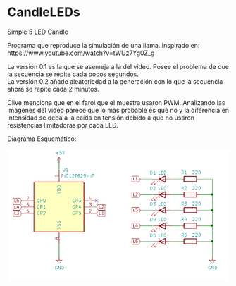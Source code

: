 # CandleLEDs
Simple 5 LED Candle

Programa que reproduce la simulación de una llama. 
Inspirado en: https://www.youtube.com/watch?v=tWUz7Yg0Z_g

La versión 0.1 es la que se asemeja a la del vídeo. Posee el problema de que la secuencia se repite cada pocos segundos.  
La versión 0.2 añade aleatoriedad a la generación con lo que la secuencia ahora se repite cada 2 minutos.

Clive menciona que en el farol que el muestra usaron PWM. Analizando las imagenes del vídeo parece que lo mas probable es que no y la diferencia en intensidad se deba a la caída en tensión debido a que no usaron resistencias limitadoras por cada LED.

Diagrama Esquemático:

<img src="./Schematic.png">
